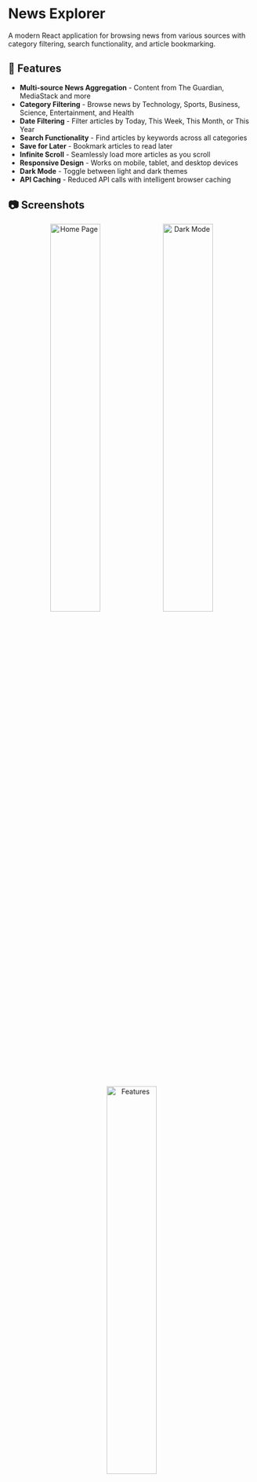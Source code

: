 # News Explorer


A modern React application for browsing news from various sources with category filtering, search functionality, and article bookmarking.

## 🚀 Features

- **Multi-source News Aggregation** - Content from The Guardian, MediaStack and more
- **Category Filtering** - Browse news by Technology, Sports, Business, Science, Entertainment, and Health
- **Date Filtering** - Filter articles by Today, This Week, This Month, or This Year
- **Search Functionality** - Find articles by keywords across all categories
- **Save for Later** - Bookmark articles to read later
- **Infinite Scroll** - Seamlessly load more articles as you scroll
- **Responsive Design** - Works on mobile, tablet, and desktop devices
- **Dark Mode** - Toggle between light and dark themes
- **API Caching** - Reduced API calls with intelligent browser caching

## 📷 Screenshots

<div align="center">
  <img src="public/screenshots/image.png" alt="Home Page" width="45%" />
  <img src="public/screenshots/image2.png" alt="Dark Mode" width="45%" />
  <img src="public/screenshots/image3.png" alt="Features" width="45%" />
</div>

## 🔧 Technologies

- React.js
- Vite
- Tailwind CSS
- React Router
- Axios
- LocalForage (for caching)
- Intersection Observer API (for infinite scroll)

## 📋 Prerequisites

- Node.js (v14.0+)
- npm or yarn
- API keys for:
  - The Guardian API
  - MediaStack API (for health news)

## 🚀 Installation & Setup

1. **Clone the repository**

```bash
git clone https://github.com/yourusername/news-explorer.git
cd news-explorer
```

2. **Install dependencies**

```bash
npm install
# or
yarn
```

3. **Set up environment variables**

Create a `.env` file in the root directory and add your API keys:

```
VITE_GUARDIAN_API_KEY=your_guardian_api_key
VITE_MEDIASTACK_API_KEY=your_mediastack_api_key
```

4. **Start the development server**

```bash
npm run dev
# or
yarn dev
```

5. **Build for production**

```bash
npm run build
# or
yarn build
```

## 🌐 API Usage

The application uses the following APIs:

- **The Guardian API**: For general news across multiple categories
- **MediaStack API**: Primarily used for health news
- **News API**: Used for development testing only (free tier has CORS limitations)

## 📂 Project Structure

```
/
├── public/             # Static files
├── src/
│   ├── assets/         # Images and static assets
│   ├── components/     # React components
│   │   ├── ArticleCard/    # Article card components
│   │   ├── common/         # Common UI components
│   │   ├── layout/         # Layout components
│   │   └── pages/          # Page components
│   ├── services/       # API and utility services
│   ├── App.jsx         # Main application component
│   └── main.jsx        # Entry point
├── .env               # Environment variables (not in repo)
├── .env.example       # Example environment variables
└── package.json       # Dependencies and scripts
```

## 🔄 Caching Strategy

The application implements a sophisticated caching system to minimize API requests:

- **Headlines**: 15 minute cache
- **Category News**: 30 minute cache
- **Health News**: 1 hour cache

Cache can be manually cleared via the settings panel.

## 📱 Responsive Design

The application is fully responsive with three main breakpoints:
- **Mobile**: Up to 640px
- **Tablet**: 641px to 1024px
- **Desktop**: 1025px and above

## 🌙 Dark Mode

The app includes a toggleable dark mode that respects the user's system preferences by default but can be manually overridden.

## 🚨 Common Issues & Solutions

### API Rate Limits
- The Guardian API: 12 requests/second, 5,000 requests/day
- MediaStack: 500 requests/month (free tier)
- The caching system helps prevent hitting these limits

### CORS Issues with NewsAPI
- The free tier of NewsAPI only works on localhost
- The app automatically falls back to other sources when not in development

## 🛣️ Roadmap

- [ ] User Authentication
- [ ] Personalized News Feed
- [ ] Push Notifications for Breaking News
- [ ] Article Reading Statistics
- [ ] Multi-language Support

## 🤝 Contributing

Contributions are welcome! Please feel free to submit a Pull Request.

1. Fork the repository
2. Create your feature branch (`git checkout -b feature/amazing-feature`)
3. Commit your changes (`git commit -m 'Add some amazing feature'`)
4. Push to the branch (`git push origin feature/amazing-feature`)
5. Open a Pull Request

## 📜 License

This project is licensed under the MIT License - see the [LICENSE](LICENSE) file for details.

---

Made with ❤️ by Milan Lamsal 

## 👏 Acknowledgements

- [The Guardian API](https://open-platform.theguardian.com/) for providing news content
- [MediaStack](https://mediastack.com/) for health news content
- [Tailwind CSS](https://tailwindcss.com/) for styling
- [Vite](https://vitejs.dev/) for the development environment
- [React Icons](https://react-icons.github.io/react-icons/) for icons
